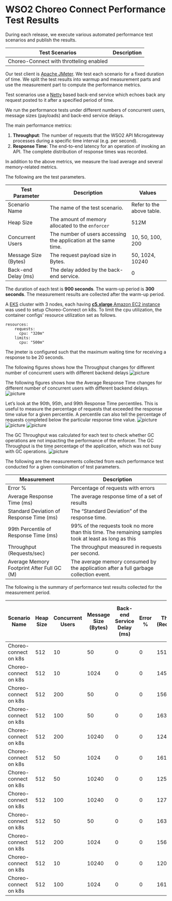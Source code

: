 # WSO2 Choreo Connect Performance Test Results

During each release, we execute various automated performance test scenarios and publish the results.

| Test Scenarios | Description |
| --- | --- |
| Choreo-Connect with throtteling enabled |  |

Our test client is [Apache JMeter](https://jmeter.apache.org/index.html). We test each scenario for a fixed duration of
time. We split the test results into warmup and measurement parts and use the measurement part to compute the
performance metrics.

Test scenarios use a [Netty](https://netty.io/) based back-end service which echoes back any request
posted to it after a specified period of time.

We run the performance tests under different numbers of concurrent users, message sizes (payloads) and back-end service
delays.

The main performance metrics:

1. **Throughput**: The number of requests that the WSO2 API Microgateway processes during a specific time interval (e.g. per second).
2. **Response Time**: The end-to-end latency for an operation of invoking an API. The complete distribution of response times was recorded.

In addition to the above metrics, we measure the load average and several memory-related metrics.

The following are the test parameters.

| Test Parameter | Description | Values |
| --- | --- | --- |
| Scenario Name | The name of the test scenario. | Refer to the above table. |
| Heap Size | The amount of memory allocated to the `enforcer` | 512M |
| Concurrent Users | The number of users accessing the application at the same time. | 10, 50, 100, 200 |
| Message Size (Bytes) | The request payload size in Bytes. | 50, 1024, 10240 |
| Back-end Delay (ms) | The delay added by the back-end service. | 0 |

The duration of each test is **900 seconds**. The warm-up period is **300 seconds**.
The measurement results are collected after the warm-up period.

A [EKS](https://aws.amazon.com/eks) cluster with 3 nodes, each having [**c5.xlarge** Amazon EC2 instance](https://aws.amazon.com/ec2/instance-types/) was used to setup Choreo-Connect on k8s.
To limit the cpu utilization, the container configs' resource utilization set as follows.
```aidl
resources:
    requests:
      cpu: "320m"
    limits:
      cpu: "500m"
```

The jmeter is configured such that the maximum waiting time for receiving a response to be 20 seconds.

The following figures shows how the Throughput changes for different number of concurrent users with different backend delays
![picture](plots/tps_0ms.png)

The following figures shows how the Average Response Time changes for different number of concurrent users with different backend delays.
![picture](plots/response_time_0ms.png)

Let’s look at the 90th, 95th, and 99th Response Time percentiles.
This is useful to measure the percentage of requests that exceeded the response time value for a given percentile.
A percentile can also tell the percentage of requests completed below the particular response time value.
![picture](plots/p99_0ms.png)
![picture](plots/p95_0ms.png)
![picture](plots/p90_0ms.png)

The GC Throughput was calculated for each test to check whether GC operations are not impacting the performance of the enforcer.
The GC Throughput is the time percentage of the application, which was not busy with GC operations.
![picture](plots/gc_tps_0ms.png)

The following are the measurements collected from each performance test conducted for a given combination of
test parameters.

| Measurement | Description |
| --- | --- |
| Error % | Percentage of requests with errors |
| Average Response Time (ms) | The average response time of a set of results |
| Standard Deviation of Response Time (ms) | The “Standard Deviation” of the response time. |
| 99th Percentile of Response Time (ms) | 99% of the requests took no more than this time. The remaining samples took at least as long as this |
| Throughput (Requests/sec) | The throughput measured in requests per second. |
| Average Memory Footprint After Full GC (M) | The average memory consumed by the application after a full garbage collection event. |

The following is the summary of performance test results collected for the measurement period.

|Scenario Name        |Heap Size|Concurrent Users|Message Size (Bytes)|Back-end Service Delay (ms)|Error %|Throughput (Requests/sec)|Average Response Time (ms)|Standard Deviation of Response Time (ms)|90th Percentile of Response Time (ms)|95th Percentile of Response Time (ms)|99th Percentile of Response Time (ms)|enforcer GC Throughput (%)|Average enforcer Memory Footprint After Full GC (M)|
|---------------------|---------|----------------|--------------------|---------------------------|-------|-------------------------|--------------------------|----------------------------------------|-------------------------------------|-------------------------------------|-------------------------------------|---------------------------------------|----------------------------------------------------------------|
|Choreo-connect on k8s|512      |10              |50                  |0                          |0      |1518.12                  |6.56                      |14.74                                   |3.0                                  |59.0                                 |65.0                                 |98.83                                  |117.333                                                         |
|Choreo-connect on k8s|512      |10              |1024                |0                          |0      |1456.82                  |6.83                      |15.24                                   |4.0                                  |61.0                                 |66.0                                 |98.67                                  |122.0                                                           |
|Choreo-connect on k8s|512      |200             |50                  |0                          |0      |1565.2                   |127.69                    |45.96                                   |195.0                                |198.0                                |204.0                                |99.09                                  |126.667                                                         |
|Choreo-connect on k8s|512      |100             |50                  |0                          |0      |1631.93                  |61.22                     |40.56                                   |97.0                                 |98.0                                 |101.0                                |99.01                                  |120.75                                                          |
|Choreo-connect on k8s|512      |200             |10240               |0                          |0      |1249.42                  |159.96                    |54.43                                   |204.0                                |213.0                                |294.0                                |99.23                                  |121.0                                                           |
|Choreo-connect on k8s|512      |50              |1024                |0                          |0      |1610.22                  |31.0                      |36.39                                   |86.0                                 |88.0                                 |90.0                                 |99.0                                   |120.5                                                           |
|Choreo-connect on k8s|512      |50              |10240               |0                          |0      |1258.77                  |39.66                     |39.25                                   |90.0                                 |91.0                                 |93.0                                 |99.3                                   |117.0                                                           |
|Choreo-connect on k8s|512      |100             |10240               |0                          |0      |1272.74                  |78.49                     |39.28                                   |101.0                                |104.0                                |185.0                                |99.23                                  |118.0                                                           |
|Choreo-connect on k8s|512      |50              |50                  |0                          |0      |1638.7                   |30.46                     |36.17                                   |86.0                                 |87.0                                 |90.0                                 |99.1                                   |118.0                                                           |
|Choreo-connect on k8s|512      |200             |1024                |0                          |0      |1567.41                  |127.51                    |45.98                                   |195.0                                |198.0                                |204.0                                |99.04                                  |123.0                                                           |
|Choreo-connect on k8s|512      |10              |10240               |0                          |0      |1209.22                  |8.24                      |17.31                                   |4.0                                  |65.0                                 |69.0                                 |99.12                                  |120.333                                                         |
|Choreo-connect on k8s|512      |100             |1024                |0                          |0      |1617.76                  |61.76                     |40.4                                    |97.0                                 |98.0                                 |102.0                                |99.07                                  |119.333                                                         |

